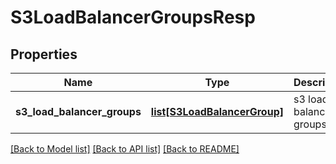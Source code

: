 # S3LoadBalancerGroupsResp

## Properties
Name | Type | Description | Notes
------------ | ------------- | ------------- | -------------
**s3_load_balancer_groups** | [**list[S3LoadBalancerGroup]**](S3LoadBalancerGroup.md) | s3 load balancer groups | 

[[Back to Model list]](../README.md#documentation-for-models) [[Back to API list]](../README.md#documentation-for-api-endpoints) [[Back to README]](../README.md)


